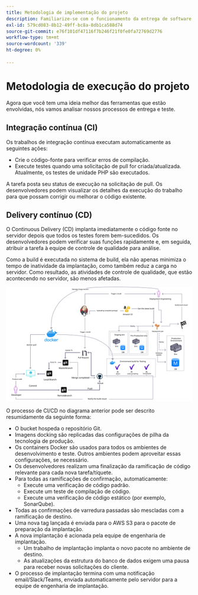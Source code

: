 ```yaml
---
title: Metodologia de implementação do projeto
description: Familiarize-se com o funcionamento da entrega de software Adobe Commerce.
exl-id: 579cd083-8b12-49ff-bc8a-8db1ca588d74
source-git-commit: e76f101df47116f7b246f21f0fe0fa72769d2776
workflow-type: tm+mt
source-wordcount: '339'
ht-degree: 0%

---
```


# Metodologia de execução do projeto

Agora que você tem uma ideia melhor das ferramentas que estão envolvidas, nós vamos analisar nossos processos de entrega e teste.

## Integração contínua (CI)

Os trabalhos de integração contínua executam automaticamente as seguintes ações:

- Crie o código-fonte para verificar erros de compilação.
- Execute testes quando uma solicitação de pull for criada/atualizada. Atualmente, os testes de unidade PHP são executados.

A tarefa posta seu status de execução na solicitação de pull. Os desenvolvedores podem visualizar os detalhes da execução do trabalho para que possam corrigir ou melhorar o código existente.

## Delivery contínuo (CD)

O Continuous Delivery (CD) implanta imediatamente o código fonte no servidor depois que todos os testes forem bem-sucedidos. Os desenvolvedores podem verificar suas funções rapidamente e, em seguida, atribuir a tarefa à equipe de controle de qualidade para análise.

Como a build é executada no sistema de build, ela não apenas minimiza o tempo de inatividade da implantação, como também reduz a carga no servidor. Como resultado, as atividades de controle de qualidade, que estão acontecendo no servidor, são menos afetadas.

![Informações de delivery contínuo](../../assets/playbooks/cicd.svg)

O processo de CI/CD no diagrama anterior pode ser descrito resumidamente da seguinte forma:

- O bucket hospeda o repositório Git.
- Imagens docking são replicadas das configurações de pilha da tecnologia de produção.
- Os containers Docker são usados para todos os ambientes de desenvolvimento e teste. Outros ambientes podem aproveitar essas configurações, se necessário.
- Os desenvolvedores realizam uma finalização da ramificação de código relevante para cada nova tarefa/tíquete.
- Para todas as ramificações de confirmação, automaticamente:
   - Execute uma verificação de código padrão.
   - Execute um teste de compilação de código.
   - Execute uma verificação de código estático (por exemplo, SonarQube).
- Todas as confirmações de varredura passadas são mescladas com a ramificação de destino.
- Uma nova tag lançada é enviada para o AWS S3 para o pacote de preparação da implantação.
- A nova implantação é acionada pela equipe de engenharia de implantação.
   - Um trabalho de implantação implanta o novo pacote no ambiente de destino.
   - As atualizações da estrutura do banco de dados exigem uma pausa para receber novas solicitações do cliente.
- O processo de implantação termina com uma notificação email/Slack/Teams, enviada automaticamente pelo servidor para a equipe de engenharia de implantação.
